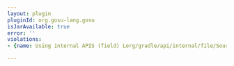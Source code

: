```yaml
---
layout: plugin
pluginId: org.gosu-lang.gosu
isJarAvailable: true
error: ''
violations:
- {name: Using internal APIS (field) Lorg/gradle/api/internal/file/SourceDirectorySetFactory;}

---
```

